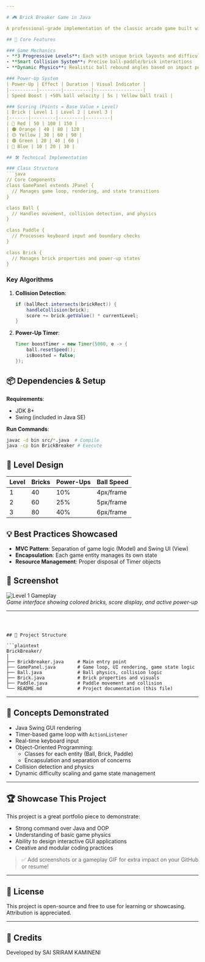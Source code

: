 ```yaml
---

# 🎮 Brick Breaker Game in Java  

A professional-grade implementation of the classic arcade game built with Java Swing, featuring modern gameplay elements and clean OOP design.

## 🚀 Core Features  

### Game Mechanics  
- **3 Progressive Levels**: Each with unique brick layouts and difficulty scaling  
- **Smart Collision System**: Precise ball-paddle/brick interactions  
- **Dynamic Physics**: Realistic ball rebound angles based on impact position  

### Power-Up System  
| Power-Up | Effect | Duration | Visual Indicator |  
|----------|--------|----------|------------------|  
| Speed Boost | +50% ball velocity | 5s | Yellow ball trail |  

### Scoring (Points = Base Value × Level)  
| Brick | Level 1 | Level 2 | Level 3 |  
|-------|---------|---------|---------|  
| 🔴 Red | 50 | 100 | 150 |  
| 🟠 Orange | 40 | 80 | 120 |  
| 🟡 Yellow | 30 | 60 | 90 |  
| 🟢 Green | 20 | 40 | 60 |  
| 🔵 Blue | 10 | 20 | 30 |  

## 🛠 Technical Implementation  

### Class Structure  
```java
// Core Components
class GamePanel extends JPanel {
  // Manages game loop, rendering, and state transitions
}

class Ball {
  // Handles movement, collision detection, and physics
}

class Paddle {
  // Processes keyboard input and boundary checks
}

class Brick {
  // Manages brick properties and power-up states
}
```

### Key Algorithms  
1. **Collision Detection**:  
   ```java
   if (ballRect.intersects(brickRect)) {
       handleCollision(brick);
       score += brick.getValue() * currentLevel;
   }
   ```

2. **Power-Up Timer**:  
   ```java
   Timer boostTimer = new Timer(5000, e -> {
       ball.resetSpeed();
       isBoosted = false;
   });
   ```

## 📦 Dependencies & Setup  

**Requirements**:  
- JDK 8+  
- Swing (included in Java SE)  

**Run Commands**:  
```bash
javac -d bin src/*.java  # Compile
java -cp bin BrickBreaker # Execute
```

## 🎯 Level Design  

| Level | Bricks | Power-Ups | Ball Speed |  
|-------|--------|-----------|------------|  
| 1 | 40 | 10% | 4px/frame |  
| 2 | 60 | 25% | 5px/frame |  
| 3 | 80 | 40% | 6px/frame |  

## 💡 Best Practices Showcased  
- **MVC Pattern**: Separation of game logic (Model) and Swing UI (View)  
- **Encapsulation**: Each game entity manages its own state  
- **Resource Management**: Proper disposal of Timer objects  

## 📸 Screenshot  
![Level 1 Gameplay](<img width="996" height="787" alt="image" src="https://github.com/user-attachments/assets/10c1d9f0-e3da-427c-81fc-75dd822b0be4" />
)  
*Game interface showing colored bricks, score display, and active power-up*

---
```



## 📂 Project Structure

```plaintext
BrickBreaker/
│
├── BrickBreaker.java     # Main entry point
├── GamePanel.java        # Game loop, UI rendering, game state logic
├── Ball.java             # Ball physics, collision logic
├── Brick.java            # Brick properties and visuals
├── Paddle.java           # Paddle movement and collision
└── README.md             # Project documentation (this file)
```

---

## 🧠 Concepts Demonstrated

- Java Swing GUI rendering  
- Timer-based game loop with `ActionListener`  
- Real-time keyboard input  
- Object-Oriented Programming:
  - Classes for each entity (Ball, Brick, Paddle)
  - Encapsulation and separation of concerns  
- Collision detection and physics  
- Dynamic difficulty scaling and game state management  

---

## 🏆 Showcase This Project

This project is a great portfolio piece to demonstrate:

- Strong command over Java and OOP  
- Understanding of basic game physics  
- Ability to design interactive GUI applications  
- Creative and modular coding practices  

> ✅ Add screenshots or a gameplay GIF for extra impact on your GitHub or resume!

---

## 📌 License

This project is open-source and free to use for learning or showcasing. Attribution is appreciated.

---

## 🙌 Credits

Developed by SAI SRIRAM KAMINENI
#

